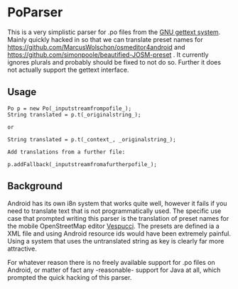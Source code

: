 # PoParser

This is a very simplistic parser for .po files from the [GNU gettext system](https://www.gnu.org/software/gettext/manual/html_node/index.html#Top). Mainly quickly hacked in so that we can translate preset names for https://github.com/MarcusWolschon/osmeditor4android and https://github.com/simonpoole/beautified-JOSM-preset . It currently ignores plurals and probably should be fixed to not do so. Further it does not actually support the gettext interface.

## Usage

    Po p = new Po(_inputstreamfrompofile_);
    String translated = p.t(_originalstring_);
    
    or
    
    String translated = p.t(_context_, _originalstring_);
    
    Add translations from a further file:
    
    p.addFallback(_inputstreamfromafurtherpofile_);
    
## Background

Android has its own i8n system that works quite well, however it fails if you need to translate text that is not programmatically used. The specific use case that prompted writing this parser is the translation of preset names for the mobile OpenStreetMap editor [Vespucci](https://github.com/MarcusWolschon/osmeditor4android). The presets are defined ia a XML file and using Android resource ids would have been extremely painful. Using a system that uses the untranslated string as key is clearly far more attractive. 

For whatever reason there is no freely available support for .po files on Android, or matter of fact any -reasonable- support for Java at all, which prompted the quick hacking of this parser. 
